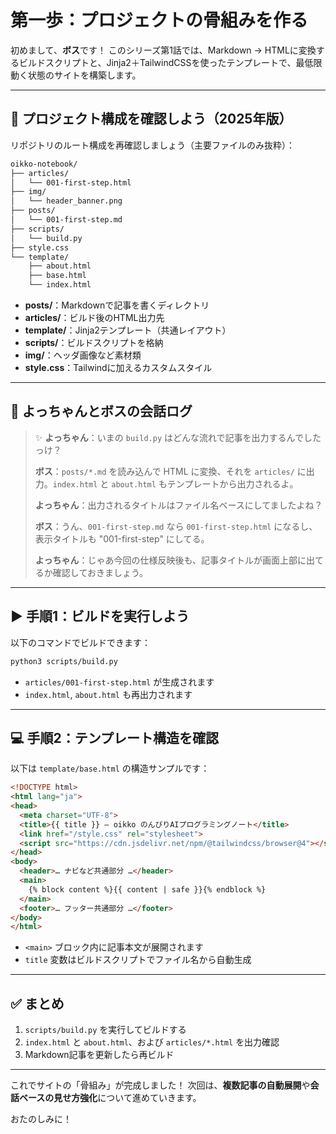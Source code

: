 # 第一歩：プロジェクトの骨組みを作る

初めまして、**ボス**です！
このシリーズ第1話では、Markdown → HTMLに変換するビルドスクリプトと、Jinja2＋TailwindCSSを使ったテンプレートで、最低限動く状態のサイトを構築します。

---

## 👢 プロジェクト構成を確認しよう（2025年版）

リポジトリのルート構成を再確認しましょう（主要ファイルのみ抜粋）：

```bash
oikko-notebook/
├── articles/
│   └── 001-first-step.html
├── img/
│   └── header_banner.png
├── posts/
│   └── 001-first-step.md
├── scripts/
│   └── build.py
├── style.css
└── template/
    ├── about.html
    ├── base.html
    └── index.html
```

* **posts/**：Markdownで記事を書くディレクトリ
* **articles/**：ビルド後のHTML出力先
* **template/**：Jinja2テンプレート（共通レイアウト）
* **scripts/**：ビルドスクリプトを格納
* **img/**：ヘッダ画像など素材類
* **style.css**：Tailwindに加えるカスタムスタイル

---

## 🤖 よっちゃんとボスの会話ログ

> ✨ **よっちゃん**：いまの `build.py` はどんな流れで記事を出力するんでしたっけ？
>
> **ボス**：`posts/*.md` を読み込んで HTML に変換、それを `articles/` に出力。`index.html` と `about.html` もテンプレートから出力されるよ。
>
> **よっちゃん**：出力されるタイトルはファイル名ベースにしてましたよね？
>
> **ボス**：うん、`001-first-step.md` なら `001-first-step.html` になるし、表示タイトルも "001-first-step" にしてる。
>
> **よっちゃん**：じゃあ今回の仕様反映後も、記事タイトルが画面上部に出てるか確認しておきましょう。

---

## ▶️ 手順1：ビルドを実行しよう

以下のコマンドでビルドできます：

```bash
python3 scripts/build.py
```

* `articles/001-first-step.html` が生成されます
* `index.html`, `about.html` も再出力されます

---

## 💻 手順2：テンプレート構造を確認

以下は `template/base.html` の構造サンプルです：

```html
<!DOCTYPE html>
<html lang="ja">
<head>
  <meta charset="UTF-8">
  <title>{{ title }} – oikko のんびりAIプログラミングノート</title>
  <link href="/style.css" rel="stylesheet">
  <script src="https://cdn.jsdelivr.net/npm/@tailwindcss/browser@4"></script>
</head>
<body>
  <header>… ナビなど共通部分 …</header>
  <main>
    {% block content %}{{ content | safe }}{% endblock %}
  </main>
  <footer>… フッター共通部分 …</footer>
</body>
</html>
```

* `<main>` ブロック内に記事本文が展開されます
* `title` 変数はビルドスクリプトでファイル名から自動生成

---

## ✅ まとめ

1. `scripts/build.py` を実行してビルドする
2. `index.html` と `about.html`、および `articles/*.html` を出力確認
3. Markdown記事を更新したら再ビルド

---

これでサイトの「骨組み」が完成しました！
次回は、**複数記事の自動展開**や**会話ベースの見せ方強化**について進めていきます。

おたのしみに！
